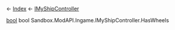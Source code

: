 ← [Index](Api-Index) ← [IMyShipController](Sandbox.ModAPI.Ingame.IMyShipController)

[bool](System.Boolean) bool Sandbox.ModAPI.Ingame.IMyShipController.HasWheels